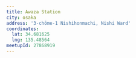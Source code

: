 ```yaml
---
title: Awaza Station
city: osaka
address: '3-chōme-1 Nishihonmachi, Nishi Ward'
coordinates:
  lat: 34.681625
  lng: 135.48564
meetupId: 27868919
---
```


